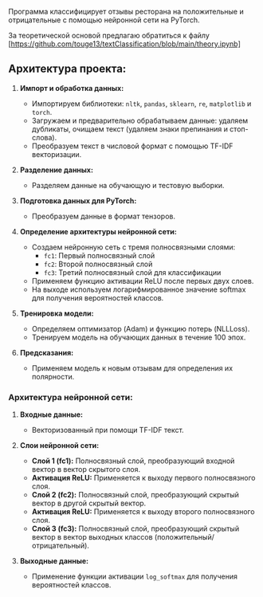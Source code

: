 Программа классифицирует отзывы ресторана на положительные и отрицательные с помощью нейронной сети на PyTorch.

За теоретической основой предлагаю обратиться к файлу [https://github.com/touge13/textClassification/blob/main/theory.ipynb]

## Архитектура проекта:

1. **Импорт и обработка данных:**
   - Импортируем библиотеки: `nltk`, `pandas`, `sklearn`, `re`, `matplotlib` и `torch`.
   - Загружаем и предварительно обрабатываем данные: удаляем дубликаты, очищаем текст (удаляем знаки препинания и стоп-слова).
   - Преобразуем текст в числовой формат с помощью TF-IDF векторизации.

2. **Разделение данных:**
   - Разделяем данные на обучающую и тестовую выборки.

3. **Подготовка данных для PyTorch:**
   - Преобразуем данные в формат тензоров.

4. **Определение архитектуры нейронной сети:**
   - Создаем нейронную сеть с тремя полносвязными слоями:
     - `fc1`: Первый полносвязный слой
     - `fc2`: Второй полносвязный слой
     - `fc3`: Третий полносвязный слой для классификации
   - Применяем функцию активации ReLU после первых двух слоев.
   - На выходе используем логарифмированное значение softmax для получения вероятностей классов.

5. **Тренировка модели:**
   - Определяем оптимизатор (Adam) и функцию потерь (NLLLoss).
   - Тренируем модель на обучающих данных в течение 100 эпох.

6. **Предсказания:**
   - Применяем модель к новым отзывам для определения их полярности.

### Архитектура нейронной сети:

1. **Входные данные:**
   - Векторизованный при помощи TF-IDF текст.

2. **Слои нейронной сети:**
   - **Слой 1 (fc1):** Полносвязный слой, преобразующий входной вектор в вектор скрытого слоя.
   - **Активация ReLU:** Применяется к выходу первого полносвязного слоя.
   - **Слой 2 (fc2):** Полносвязный слой, преобразующий скрытый вектор в другой скрытый вектор.
   - **Активация ReLU:** Применяется к выходу второго полносвязного слоя.
   - **Слой 3 (fc3):** Полносвязный слой, преобразующий скрытый вектор в вектор выходных классов (положительный/отрицательный).

3. **Выходные данные:**
   - Применение функции активации `log_softmax` для получения вероятностей классов.